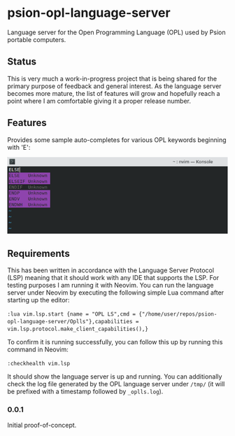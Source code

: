 # psion-opl-language-server

Language server for the Open Programming Language (OPL) used by Psion portable computers.

## Status

This is very much a work-in-progress project that is being shared for the primary purpose of feedback and general interest. As the language server becomes more mature, the list of features will grow and hopefully reach a point where I am comfortable giving it a proper release number.

## Features

Provides some sample auto-completes for various OPL keywords beginning with 'E':

![Screenshot](https://github.com/colinhoad/psion-opl-language-server/blob/main/img/neovim-psion-opl-autocomplete.png?raw=true)

## Requirements

This has been written in accordance with the Language Server Protocol (LSP) meaning that it should work with any IDE that supports the LSP. For testing purposes I am running it with Neovim. You can run the language server under Neovim by executing the following simple Lua command after starting up the editor:

`:lua vim.lsp.start {name = "OPL LS",cmd = {"/home/user/repos/psion-opl-language-server/Oplls"},capabilities = vim.lsp.protocol.make_client_capabilities(),}`

To confirm it is running successfully, you can follow this up by running this command in Neovim:

`:checkhealth vim.lsp`

It should show the language server is up and running. You can additionally check the log file generated by the OPL language server under `/tmp/` (it will be prefixed with a timestamp followed by `_oplls.log`).

### 0.0.1

Initial proof-of-concept.